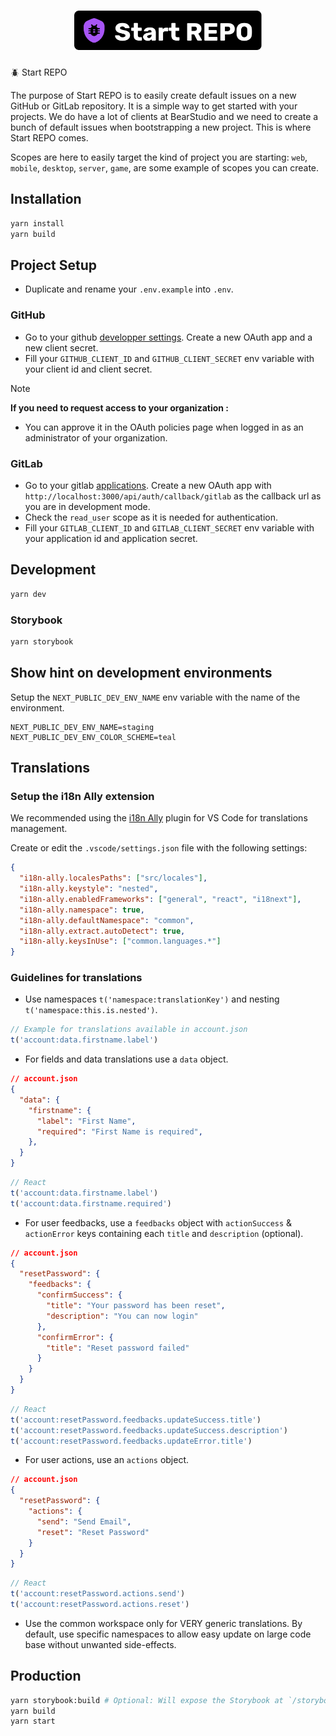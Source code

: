 <h1 align="center"><img src="assets/start-repo.svg" alt="Start REPO" width="300" /></h1>

🪲 Start REPO

The purpose of Start REPO is to easily create default issues on a new GitHub or
GitLab repository. It is a simple way to get started with your projects. We do
have a lot of clients at BearStudio and we need to create a bunch of default
issues when bootstrapping a new project. This is where Start REPO comes.

Scopes are here to easily target the kind of project you are starting: `web`,
`mobile`, `desktop`, `server`, `game`, are some example of scopes you can
create.

## Installation

```bash
yarn install
yarn build
```

## Project Setup

- Duplicate and rename your `.env.example` into `.env`.

### GitHub
- Go to your github [developper settings](https://github.com/settings/developers). Create a new OAuth app and a new client secret.
- Fill your `GITHUB_CLIENT_ID` and `GITHUB_CLIENT_SECRET` env variable with your client id and client secret.


> [!NOTE]
> **If you need to request access to your organization :**
> - You can approve it in the OAuth policies page when logged in as an administrator of your organization.

### GitLab
- Go to your gitlab [applications](https://gitlab.com/-/user_settings/applications). Create a new OAuth app with `http://localhost:3000/api/auth/callback/gitlab` as the callback url as you are in development mode.
- Check the `read_user` scope as it is needed for authentication.
- Fill your `GITLAB_CLIENT_ID` and `GITLAB_CLIENT_SECRET` env variable with your application id and application secret.


## Development

```bash
yarn dev
```

### Storybook

```bash
yarn storybook
```

## Show hint on development environments

Setup the `NEXT_PUBLIC_DEV_ENV_NAME` env variable with the name of the environment.

```
NEXT_PUBLIC_DEV_ENV_NAME=staging
NEXT_PUBLIC_DEV_ENV_COLOR_SCHEME=teal
```


## Translations

### Setup the i18n Ally extension

We recommended using the [i18n Ally](https://marketplace.visualstudio.com/items?itemName=lokalise.i18n-ally) plugin for VS Code for translations management.

Create or edit the `.vscode/settings.json` file with the following settings:

```json
{
  "i18n-ally.localesPaths": ["src/locales"],
  "i18n-ally.keystyle": "nested",
  "i18n-ally.enabledFrameworks": ["general", "react", "i18next"],
  "i18n-ally.namespace": true,
  "i18n-ally.defaultNamespace": "common",
  "i18n-ally.extract.autoDetect": true,
  "i18n-ally.keysInUse": ["common.languages.*"]
}
```

### Guidelines for translations

- Use namespaces `t('namespace:translationKey')` and nesting `t('namespace:this.is.nested')`.
```js
// Example for translations available in account.json
t('account:data.firstname.label')
```

- For fields and data translations use a `data` object.
```json
// account.json
{
  "data": {
    "firstname": {
      "label": "First Name",
      "required": "First Name is required",
    },
  }
}
```
```js
// React
t('account:data.firstname.label')
t('account:data.firstname.required')
```

- For user feedbacks, use a `feedbacks` object with `actionSuccess` & `actionError` keys containing each `title` and `description` (optional).
```json
// account.json
{
  "resetPassword": {
    "feedbacks": {
      "confirmSuccess": {
        "title": "Your password has been reset",
        "description": "You can now login"
      },
      "confirmError": {
        "title": "Reset password failed"
      }
    }
  }
}
```
```js
// React
t('account:resetPassword.feedbacks.updateSuccess.title')
t('account:resetPassword.feedbacks.updateSuccess.description')
t('account:resetPassword.feedbacks.updateError.title')
```

- For user actions, use an `actions` object.
```json
// account.json
{
  "resetPassword": {
    "actions": {
      "send": "Send Email",
      "reset": "Reset Password"
    }
  }
}
```
```js
// React
t('account:resetPassword.actions.send')
t('account:resetPassword.actions.reset')
```

- Use the common workspace only for VERY generic translations. By default, use specific namespaces to allow easy update on large code base without unwanted side-effects.

## Production

```bash
yarn storybook:build # Optional: Will expose the Storybook at `/storybook`
yarn build
yarn start
```
